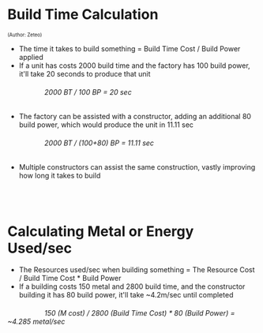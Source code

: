 [comment]: <> (Note: These could be hover tooltips when hovering over Build Time)

# Build Time Calculation
<sup><sup>(Author: Zeteo)</sup></sup>

- The time it takes to build something = Build Time Cost / Build Power applied
- If a unit has costs 2000 build time and the factory has 100 build power, it'll take 20 seconds to produce that unit
###### &nbsp;&nbsp;&nbsp;&nbsp;&nbsp;&nbsp;&nbsp;&nbsp;&nbsp;&nbsp;&nbsp;&nbsp;&nbsp;&nbsp;&nbsp;&nbsp;&nbsp;&nbsp; 2000 BT / 100 BP = 20 sec
- The factory can be assisted with a constructor, adding an additional 80 build power, which would produce the unit in 11.11 sec
###### &nbsp;&nbsp;&nbsp;&nbsp;&nbsp;&nbsp;&nbsp;&nbsp;&nbsp;&nbsp;&nbsp;&nbsp;&nbsp;&nbsp;&nbsp;&nbsp;&nbsp;&nbsp; 2000 BT / (100+80) BP = 11.11 sec
- Multiple constructors can assist the same construction, vastly improving how long it takes to build

<br></br>
# Calculating Metal or Energy Used/sec

- The Resources used/sec when building something = The Resource Cost / Build Time Cost * Build Power
- If a building costs 150 metal and 2800 build time, and the constructor building it has 80 build power, it'll take ~4.2m/sec until completed
###### &nbsp;&nbsp;&nbsp;&nbsp;&nbsp;&nbsp;&nbsp;&nbsp;&nbsp;&nbsp;&nbsp;&nbsp;&nbsp;&nbsp;&nbsp;&nbsp;&nbsp;&nbsp; 150 (M cost) / 2800 (Build Time Cost) * 80 (Build Power) = ~4.285 metal/sec
